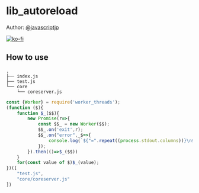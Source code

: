 # lib_autoreload

Author: [@javascriptjp](https://github.com/javascriptjp)

[![ko-fi](https://ko-fi.com/img/githubbutton_sm.svg)](https://ko-fi.com/K3K1AQ3A3)

## __How to use__

```
.
├── index.js
├── test.js
└── core
    └── coreserver.js
```


```javascript
const {Worker} = require('worker_threads');
(function ($){
    function $_($$){
        new Promise(r=>{
            const $$_ = new Worker($$);
            $$_.on('exit',r);
            $$_.on("error",_$=>{
                console.log(`${"=".repeat((process.stdout.columns))}\n${_$}\n${"=".repeat(process.stdout.columns)}`)
            });
        }).then(()=>$_($$))
    }
    for(const value of $)$_(value);
})([
    "test.js",
    "core/coreserver.js"
])
```
